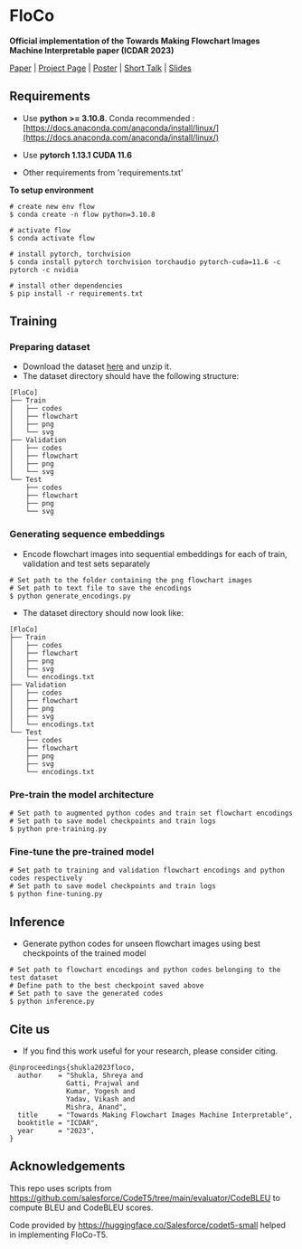 # FloCo
**Official implementation of the Towards Making Flowchart Images Machine Interpretable paper (ICDAR 2023)**

[Paper]() | [Project Page]() | [Poster]() | [Short Talk]() | [Slides]()

## Requirements
* Use **python >= 3.10.8**. Conda recommended : [https://docs.anaconda.com/anaconda/install/linux/](https://docs.anaconda.com/anaconda/install/linux/)

* Use **pytorch 1.13.1 CUDA 11.6**

* Other requirements from 'requirements.txt'

**To setup environment**
```
# create new env flow
$ conda create -n flow python=3.10.8

# activate flow
$ conda activate flow

# install pytorch, torchvision
$ conda install pytorch torchvision torchaudio pytorch-cuda=11.6 -c pytorch -c nvidia

# install other dependencies
$ pip install -r requirements.txt
```

## Training

### Preparing dataset
- Download the dataset [here](https://drive.google.com/file/d/155hBKldZijCCK8tAOQyT8OaG7KXOvbl2/view?usp=share_link) and unzip it.
- The dataset directory should have the following structure:
```
[FloCo]
├── Train
│   ├── codes
│   ├── flowchart
│   ├── png
│   └── svg
├── Validation
│   ├── codes
│   ├── flowchart
│   ├── png
│   └── svg
└── Test
    ├── codes
    ├── flowchart
    ├── png
    └── svg
```

### Generating sequence embeddings
- Encode flowchart images into sequential embeddings for each of train, validation and test sets separately
```
# Set path to the folder containing the png flowchart images
# Set path to text file to save the encodings
$ python generate_encodings.py
```
- The dataset directory should now look like:
```
[FloCo]
├── Train
│   ├── codes
│   ├── flowchart
│   ├── png
│   ├── svg
│   └── encodings.txt
├── Validation
│   ├── codes
│   ├── flowchart
│   ├── png
│   ├── svg
│   └── encodings.txt
└── Test
    ├── codes
    ├── flowchart
    ├── png
    ├── svg
    └── encodings.txt
```

### Pre-train the model architecture
```
# Set path to augmented python codes and train set flowchart encodings 
# Set path to save model checkpoints and train logs
$ python pre-training.py
```
### Fine-tune the pre-trained model
```
# Set path to training and validation flowchart encodings and python codes respectively 
# Set path to save model checkpoints and train logs
$ python fine-tuning.py
```

## Inference
- Generate python codes for unseen flowchart images using best checkpoints of the trained model
```
# Set path to flowchart encodings and python codes belonging to the test dataset 
# Define path to the best checkpoint saved above
# Set path to save the generated codes
$ python inference.py
```

## Cite us
- If you find this work useful for your research, please consider citing.
```
@inproceedings{shukla2023floco,
  author    = "Shukla, Shreya and 
              Gatti, Prajwal and 
              Kumar, Yogesh and
              Yadav, Vikash and
              Mishra, Anand",
  title     = "Towards Making Flowchart Images Machine Interpretable",
  booktitle = "ICDAR",
  year      = "2023",
}
```

## Acknowledgements
This repo uses scripts from https://github.com/salesforce/CodeT5/tree/main/evaluator/CodeBLEU to compute BLEU and CodeBLEU scores. 

Code provided by https://huggingface.co/Salesforce/codet5-small helped in implementing FloCo-T5.
